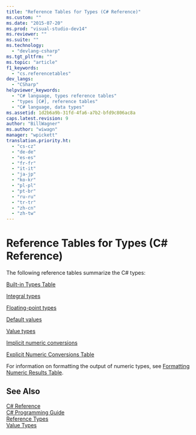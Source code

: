 ```yaml
---
title: "Reference Tables for Types (C# Reference)"
ms.custom: ""
ms.date: "2015-07-20"
ms.prod: "visual-studio-dev14"
ms.reviewer: ""
ms.suite: ""
ms.technology: 
  - "devlang-csharp"
ms.tgt_pltfrm: ""
ms.topic: "article"
f1_keywords: 
  - "cs.referencetables"
dev_langs: 
  - "CSharp"
helpviewer_keywords: 
  - "C# language, types reference tables"
  - "types [C#], reference tables"
  - "C# language, data types"
ms.assetid: 1d2b6a9b-31fd-4fa6-a7b2-bfd9c806ac8a
caps.latest.revision: 9
author: "BillWagner"
ms.author: "wiwagn"
manager: "wpickett"
translation.priority.ht: 
  - "cs-cz"
  - "de-de"
  - "es-es"
  - "fr-fr"
  - "it-it"
  - "ja-jp"
  - "ko-kr"
  - "pl-pl"
  - "pt-br"
  - "ru-ru"
  - "tr-tr"
  - "zh-cn"
  - "zh-tw"
---
```

# Reference Tables for Types (C# Reference)
The following reference tables summarize the C# types:  
  
 [Built-in Types Table](../../../csharp\language-reference\keywords/built-in-types-table.md)  
  
 [Integral types](../../../csharp\language-reference\keywords/integral-types-table.md)  
  
 [Floating-point types](../../../csharp\language-reference\keywords/floating-point-types-table.md)  
  
 [Default values](../../../csharp\language-reference\keywords/default-values-table.md)  
  
 [Value types](../../../csharp\language-reference\keywords/value-types-table.md)  
  
 [Implicit numeric conversions](../../../csharp\language-reference\keywords/implicit-numeric-conversions-table.md)  
  
 [Explicit Numeric Conversions Table](../../../csharp\language-reference\keywords/explicit-numeric-conversions-table.md)  
  
 For information on formatting the output of numeric types, see [Formatting Numeric Results Table](../../../csharp\language-reference\keywords/formatting-numeric-results-table.md).  
  
## See Also  
 [C# Reference](../../../csharp\language-reference/index.md)   
 [C# Programming Guide](../../../csharp\programming-guide/index.md)   
 [Reference Types](../../../csharp\language-reference\keywords/reference-types.md)   
 [Value Types](../../../csharp\language-reference\keywords/value-types.md)